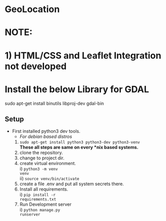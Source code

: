 # GeoLocation
# NOTE: 
# 1) HTML/CSS and Leaflet Integration not developed


# Install the below Library for GDAL
sudo apt-get install binutils libproj-dev gdal-bin



## Setup
- First installed python3 dev tools.
    - <i>For debian based distros</i>
    1) <code>sudo apt-get install python3 python3-dev python3-venv</code>
        <br>
    <b>These all steps are same on every *nix based systems.</b>
    2) clone the repository.
    3) change to project dir.
    4) create virtual environment. <br>
        i) <code>python3 -m venv venv</code> <br> 
        ii) <code>source venv/bin/activate</code>
    5) create a file .env and put all system secrets there. <br>
    6) Install all requirements. <br>
        i) <code>pip install -r requirements.txt</code>
    7) Run Development server <br>
        i) <code>python manage.py runserver</code>
